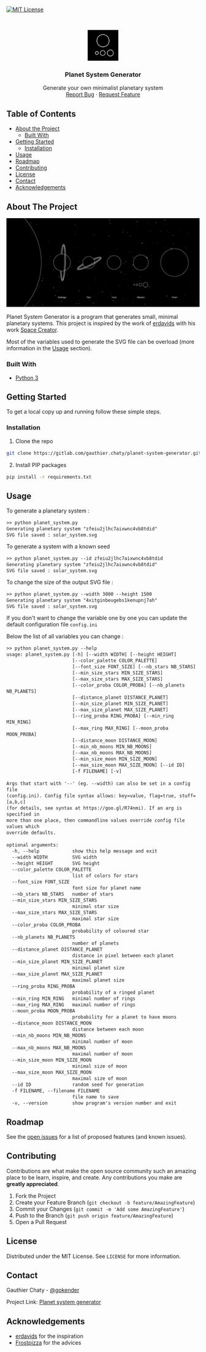 <!-- PROJECT SHIELDS -->
<!--
[![Contributors][contributors-shield]][contributors-url]
[![Forks][forks-shield]][forks-url]
[![Stargazers][stars-shield]][stars-url]
[![Issues][issues-shield]][issues-url]
[![MIT License][license-shield]][license-url]
[![LinkedIn][linkedin-shield]][linkedin-url]-->
[![MIT License][license-shield]][license-url]

<!-- PROJECT LOGO -->
<br />
<p align="center">
  <a href="">
    <img src="data/images/logo.png" alt="Logo" width="80" height="80">
  </a>

  <h3 align="center">Planet System Generator</h3>

  <p align="center">
    Generate your own minimalist planetary system
    <br />
    <!--<a href="https://github.com/github_username/repo"><strong>Explore the docs »</strong></a>
    <br />
    <br />
    <a href="https://github.com/github_username/repo">View Demo</a>
    · -->
    <a href="https://github.com/github_username/repo/issues">Report Bug</a>
    ·
    <a href="https://github.com/github_username/repo/issues">Request Feature</a>
  </p>
</p>



<!-- TABLE OF CONTENTS -->
## Table of Contents

* [About the Project](#about-the-project)
  * [Built With](#built-with)
* [Getting Started](#getting-started)
  * [Installation](#installation)
* [Usage](#usage)
* [Roadmap](#roadmap)
* [Contributing](#contributing)
* [License](#license)
* [Contact](#contact)
* [Acknowledgements](#acknowledgements)



<!-- ABOUT THE PROJECT -->
## About The Project

![Screenshot][product-screenshot]

Planet System Generator is a program that generates small, minimal planetary systems. This project is inspired by the work of [erdavids](https://github.com/erdavids) with his work [Space Creator](https://github.com/erdavids/Space-Creator).

Most of the variables used to generate the SVG file can be overload (more information in the [Usage](#usage) section).


### Built With

* [Python 3]()


<!-- GETTING STARTED -->
## Getting Started

To get a local copy up and running follow these simple steps.


### Installation

1. Clone the repo
```sh
git clone https://gitlab.com/gauthier.chaty/planet-system-generator.git
```
2. Install PIP packages
```sh
pip install -r requirements.txt
```



<!-- USAGE EXAMPLES -->
## Usage

To generate a planetary system :

```shell
>> python planet_system.py
Generating planetary system "zfeiu2jlhc7aixwnc4vb8tdid"
SVG file saved : solar_system.svg
```

To generate a system with a known seed

```shell
>> python planet_system.py --id zfeiu2jlhc7aixwnc4vb8tdid
Generating planetary system "zfeiu2jlhc7aixwnc4vb8tdid"
SVG file saved : solar_system.svg
```

To change the size of the output SVG file :
```shell
>> python planet_system.py --width 3000 --height 1500
Generating planetary system "4xitginbeugebs1kenupnj7ah"
SVG file saved : solar_system.svg
```

If you don't want to change the variable one by one you can update the default configuration file `config.ini`

Below the list of all variables you can change :

```shell
>> python planet_system.py --help
usage: planet_system.py [-h] [--width WIDTH] [--height HEIGHT]
                        [--color_palette COLOR_PALETTE]
                        [--font_size FONT_SIZE] [--nb_stars NB_STARS]
                        [--min_size_stars MIN_SIZE_STARS]
                        [--max_size_stars MAX_SIZE_STARS]
                        [--color_proba COLOR_PROBA] [--nb_planets NB_PLANETS]
                        [--distance_planet DISTANCE_PLANET]
                        [--min_size_planet MIN_SIZE_PLANET]
                        [--max_size_planet MAX_SIZE_PLANET]
                        [--ring_proba RING_PROBA] [--min_ring MIN_RING]
                        [--max_ring MAX_RING] [--moon_proba MOON_PROBA]
                        [--distance_moon DISTANCE_MOON]
                        [--min_nb_moons MIN_NB_MOONS]
                        [--max_nb_moons MAX_NB_MOONS]
                        [--min_size_moon MIN_SIZE_MOON]
                        [--max_size_moon MAX_SIZE_MOON] [--id ID]
                        [-f FILENAME] [-v]

Args that start with '--' (eg. --width) can also be set in a config file
(config.ini). Config file syntax allows: key=value, flag=true, stuff=[a,b,c]
(for details, see syntax at https://goo.gl/R74nmi). If an arg is specified in
more than one place, then commandline values override config file values which
override defaults.

optional arguments:
  -h, --help            show this help message and exit
  --width WIDTH         SVG width
  --height HEIGHT       SVG height
  --color_palette COLOR_PALETTE
                        list of colors for stars
  --font_size FONT_SIZE
                        font size for planet name
  --nb_stars NB_STARS   number of stars
  --min_size_stars MIN_SIZE_STARS
                        minimal star size
  --max_size_stars MAX_SIZE_STARS
                        maximal star size
  --color_proba COLOR_PROBA
                        probability of coloured star
  --nb_planets NB_PLANETS
                        number of planets
  --distance_planet DISTANCE_PLANET
                        distance in pixel between each planet
  --min_size_planet MIN_SIZE_PLANET
                        minimal planet size
  --max_size_planet MAX_SIZE_PLANET
                        maximal planet size
  --ring_proba RING_PROBA
                        probability of a ringed planet
  --min_ring MIN_RING   minimal number of rings
  --max_ring MAX_RING   maximal number of rings
  --moon_proba MOON_PROBA
                        probability for a planet to have moons
  --distance_moon DISTANCE_MOON
                        distance between each moon
  --min_nb_moons MIN_NB_MOONS
                        minimal number of moon
  --max_nb_moons MAX_NB_MOONS
                        maximal number of moon
  --min_size_moon MIN_SIZE_MOON
                        minimal size of moon
  --max_size_moon MAX_SIZE_MOON
                        maximal size of moon
  --id ID               random seed for generation
  -f FILENAME, --filename FILENAME
                        file name to save
  -v, --version         show program's version number and exit
```


<!-- ROADMAP _For more examples, please refer to the [Documentation](https://example.com)_-->

<!-- ROADMAP -->
## Roadmap

See the [open issues](https://github.com/github_username/repo/issues) for a list of proposed features (and known issues).



<!-- CONTRIBUTING -->
## Contributing

Contributions are what make the open source community such an amazing place to be learn, inspire, and create. Any contributions you make are **greatly appreciated**.

1. Fork the Project
2. Create your Feature Branch (`git checkout -b feature/AmazingFeature`)
3. Commit your Changes (`git commit -m 'Add some AmazingFeature'`)
4. Push to the Branch (`git push origin feature/AmazingFeature`)
5. Open a Pull Request



<!-- LICENSE -->
## License

Distributed under the MIT License. See `LICENSE` for more information.



<!-- CONTACT -->
## Contact

Gauthier Chaty - [@gokender](https://twitter.com/gokender) <!-- - gauthier.chaty@outlook.com -->

Project Link: [Planet system generator](https://gitlab.com/gauthier.chaty/planet-system-generator.git)



<!-- ACKNOWLEDGEMENTS -->
## Acknowledgements

* [erdavids](https://github.com/erdavids) for the inspiration
* [Frostpizza](https://github.com/frostifru) for the advices



<!-- MARKDOWN LINKS & IMAGES -->
<!-- https://www.markdownguide.org/basic-syntax/#reference-style-links -->
[contributors-shield]: https://img.shields.io/github/contributors/othneildrew/Best-README-Template.svg?style=flat-square
[contributors-url]: https://github.com/othneildrew/Best-README-Template/graphs/contributors
[forks-shield]: https://img.shields.io/github/forks/othneildrew/Best-README-Template.svg?style=flat-square
[forks-url]: https://github.com/othneildrew/Best-README-Template/network/members
[stars-shield]: https://img.shields.io/github/stars/othneildrew/Best-README-Template.svg?style=flat-square
[stars-url]: https://github.com/othneildrew/Best-README-Template/stargazers
[issues-shield]: https://img.shields.io/github/issues/othneildrew/Best-README-Template.svg?style=flat-square
[issues-url]: https://github.com/othneildrew/Best-README-Template/issues
[license-shield]: https://img.shields.io/github/license/othneildrew/Best-README-Template.svg?style=flat-square
[license-url]: LICENSE.txt
[product-screenshot]: /data/images/screenshot.png